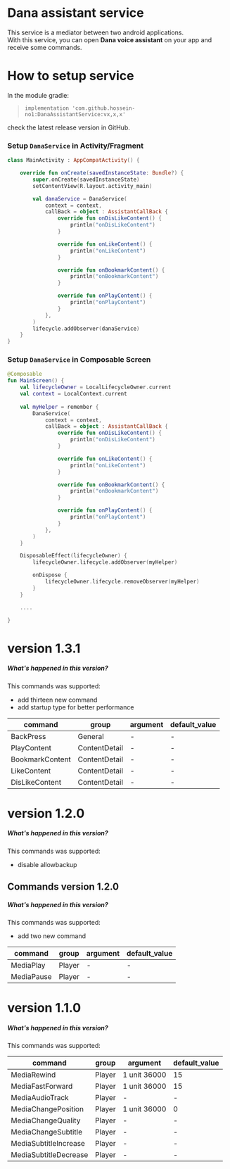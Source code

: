 # Dana assistant service
This service is a mediator between two android applications.<br/>
With this service, you can open **Dana voice assistant** on your app and receive some commands.
# How to setup service
In the module gradle:
> `implementation 'com.github.hossein-no1:DanaAssistantService:vx,x,x'`

check the latest release version in GitHub.

### Setup `DanaService` in Activity/Fragment

```Kotlin
class MainActivity : AppCompatActivity() {

    override fun onCreate(savedInstanceState: Bundle?) {
        super.onCreate(savedInstanceState)
        setContentView(R.layout.activity_main)

        val danaService = DanaService(
            context = context,
            callBack = object : AssistantCallBack {
                override fun onDisLikeContent() {
                    println("onDisLikeContent")
                }

                override fun onLikeContent() {
                    println("onLikeContent")
                }

                override fun onBookmarkContent() {
                    println("onBookmarkContent")
                }

                override fun onPlayContent() {
                    println("onPlayContent")
                }
            },
        )
        lifecycle.addObserver(danaService)
    }
}
```

### Setup `DanaService` in Composable Screen

```Kotlin
@Composable
fun MainScreen() {
    val lifecycleOwner = LocalLifecycleOwner.current
    val context = LocalContext.current
    
    val myHelper = remember {
        DanaService(
            context = context,
            callBack = object : AssistantCallBack {
                override fun onDisLikeContent() {
                    println("onDisLikeContent")
                }

                override fun onLikeContent() {
                    println("onLikeContent")
                }

                override fun onBookmarkContent() {
                    println("onBookmarkContent")
                }

                override fun onPlayContent() {
                    println("onPlayContent")
                }
            },
        )
    }

    DisposableEffect(lifecycleOwner) {
        lifecycleOwner.lifecycle.addObserver(myHelper)

        onDispose {
            lifecycleOwner.lifecycle.removeObserver(myHelper)
        }
    }

    ....

}
```

# version 1.3.1
##### What's happened in this version?
This commands was supported:
- add thirteen new command
- add startup type for better performance

| command               | group | argument     | default_value |
|-----------------------|-------|--------------|---------------|
| BackPress | General | -            | -             |
| PlayContent | ContentDetail | -            | -             |
| BookmarkContent | ContentDetail | -            | -             |
| LikeContent | ContentDetail | -            | -             |
| DisLikeContent | ContentDetail | -            | -             |

# version 1.2.0
##### What's happened in this version?
This commands was supported:
- disable allowbackup

## Commands version 1.2.0

##### What's happened in this version?
This commands was supported:
- add two new command

| command               | group | argument     | default_value |
|-----------------------|-------|--------------|---------------|
| MediaPlay             | Player | -            | -             |
| MediaPause            | Player | -            | -             |

# version 1.1.0
##### What's happened in this version?
This commands was supported:

| command | group | argument     | default_value |
|---------|-------|--------------|---------------|
| MediaRewind           | Player | 1 unit 36000 | 15            |
| MediaFastForward      | Player | 1 unit 36000 | 15            |
| MediaAudioTrack       | Player | -            | -             |
| MediaChangePosition   | Player | 1 unit 36000 | 0             |
| MediaChangeQuality    | Player | -            | -             |
| MediaChangeSubtitle   | Player | -            | -             |
| MediaSubtitleIncrease | Player | -            | -             |
| MediaSubtitleDecrease | Player | -            | -             |
